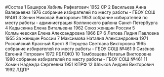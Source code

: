#Состав
1 Баширов Хабиль Рафкатович 1952 СР
2 Васильева Анна Валерьевна 1976 собрание избирателей по месту работы - ГБОУ СОШ №461
3 Зенин Николай Викторович 1953 собрание избирателей по месту работы - администрация Колпинского района Санкт-Петербурга
4 Кадыскина Елена Витальевна 1962 Союз женщин России
5 Колмычевская Елена Александровна 1966 ЕР
6 Летова Лидия Павловна 1955 За женщин России
7 Максимова Наталия Александровна 1971 Российский Красный Крест
8 Перцева Светлана Викторовна 1965 собрание избирателей по месту работы - ГБОУ СОШ №461
9 Сизёнов Евгений Петрович 1972 ЯБЛОКО
10 Тамбовцева Наталья Викторовна 1980 собрание избирателей по месту работы - ГБОУ СОШ №461
11 Хомич Надежда Сергеевна 1951 КПРФ
12 Шлыков Андрей Викторович 1992 ЛДПР
